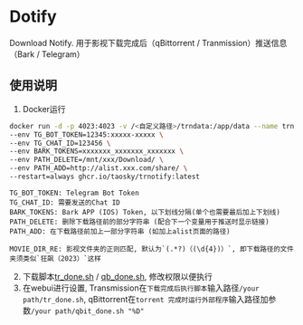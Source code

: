 # Dotify
Download Notify. 用于影视下载完成后（qBittorrent / Tranmission）推送信息（Bark / Telegram）

## 使用说明
1. Docker运行
```bash
docker run -d -p 4023:4023 -v /<自定义路径>/trndata:/app/data --name trnotify \
--env TG_BOT_TOKEN=12345:xxxxx-xxxxx \
--env TG_CHAT_ID=123456 \
--env BARK_TOKENS=xxxxxxx_xxxxxxx_xxxxxxx \
--env PATH_DELETE=/mnt/xxx/Download/ \
--env PATH_ADD=http://alist.xxx.com/share/ \
--restart=always ghcr.io/taosky/trnotify:latest
```
    TG_BOT_TOKEN: Telegram Bot Token
    TG_CHAT_ID: 需要发送的Chat ID
    BARK_TOKENS: Bark APP (IOS) Token, 以下划线分隔(单个也需要最后加上下划线)
    PATH_DELETE: 删除下载路径前的部分字符串 (配合下一个变量用于推送时显示链接)
    PATH_ADD: 在下载路径前加上一部分字符串 (如加上alist页面的路径)

    MOVIE_DIR_RE: 影视文件夹的正则匹配, 默认为`(.*?)（(\d{4})）`, 即下载路径的文件夹须类似`狂飙（2023）`这样

2. 下载脚本[tr_done.sh](https://raw.githubusercontent.com/Taosky/TrNotify/master/tr_done.sh) / [qb_done.sh](https://raw.githubusercontent.com/Taosky/TrNotify/master/qb_done.sh), 修改权限以便执行
3. 在webui进行设置, Transmission在`下载完成后执行脚本`输入路径`/your path/tr_done.sh`, qBittorrent在`torrent 完成时运行外部程序`输入路径加参数`/your path/qbit_done.sh "%D"`
